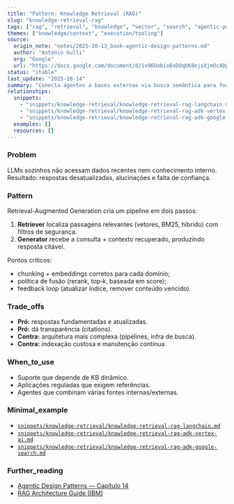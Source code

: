 ```yaml
---
title: "Pattern: Knowledge Retrieval (RAG)"
slug: "knowledge-retrieval-rag"
tags: ["rag", "retrieval", "knowledge", "vector", "search", "agentic-pattern"]
themes: ["knowledge/context", "execution/tooling"]
source:
  origin_note: "notes/2025-10-13_book-agentic-design-patterns.md"
  author: "Antonio Gulli"
  org: "Google"
  url: "https://docs.google.com/document/d/1v96Oobio6xDOqbK8ejsXjmOc4Dp2uoLMo5_gfJgi-NE/edit?usp=sharing"
status: "stable"
last_update: "2025-10-14"
summary: "Conecta agentes a bases externas via busca semântica para fornecer contexto atualizado e citável antes da geração."
relationships:
  snippets:
    - "snippets/knowledge-retrieval/knowledge-retrieval-rag-langchain.md"
    - "snippets/knowledge-retrieval/knowledge-retrieval-rag-adk-vertex-ai.md"
    - "snippets/knowledge-retrieval/knowledge-retrieval-rag-adk-google-search.md"
  examples: []
  resources: []
---
```


### Problem

LLMs sozinhos não acessam dados recentes nem conhecimento interno. Resultado: respostas desatualizadas, alucinações e falta de confiança.

### Pattern

Retrieval-Augmented Generation cria um pipeline em dois passos:
1. **Retriever** localiza passagens relevantes (vetores, BM25, híbrido) com filtros de segurança.  
2. **Generator** recebe a consulta + contexto recuperado, produzindo resposta citável.

Pontos críticos:
- chunking + embeddings corretos para cada domínio;  
- política de fusão (rerank, top‑k, baseada em score);  
- feedback loop (atualizar índice, remover conteúdo vencido).

### Trade_offs

- **Pró:** respostas fundamentadas e atualizadas.  
- **Pró:** dá transparência (citations).  
- **Contra:** arquitetura mais complexa (pipelines, infra de busca).  
- **Contra:** indexação custosa e manutenção contínua.

### When_to_use

- Suporte que depende de KB dinâmico.  
- Aplicações reguladas que exigem referências.  
- Agentes que combinam várias fontes internas/externas.

### Minimal_example

- [`snippets/knowledge-retrieval/knowledge-retrieval-rag-langchain.md`](../snippets/knowledge-retrieval-rag-langchain.md)  
- [`snippets/knowledge-retrieval/knowledge-retrieval-rag-adk-vertex-ai.md`](../snippets/knowledge-retrieval-rag-adk-vertex-ai.md)  
- [`snippets/knowledge-retrieval/knowledge-retrieval-rag-adk-google-search.md`](../snippets/knowledge-retrieval-rag-adk-google-search.md)

### Further_reading

- [Agentic Design Patterns — Capítulo 14](https://docs.google.com/document/d/1v96Oobio6xDOqbK8ejsXjmOc4Dp2uoLMo5_gfJgi-NE/edit?usp=sharing)
- [RAG Architecture Guide (IBM)](https://www.ibm.com/blog/rag/)
